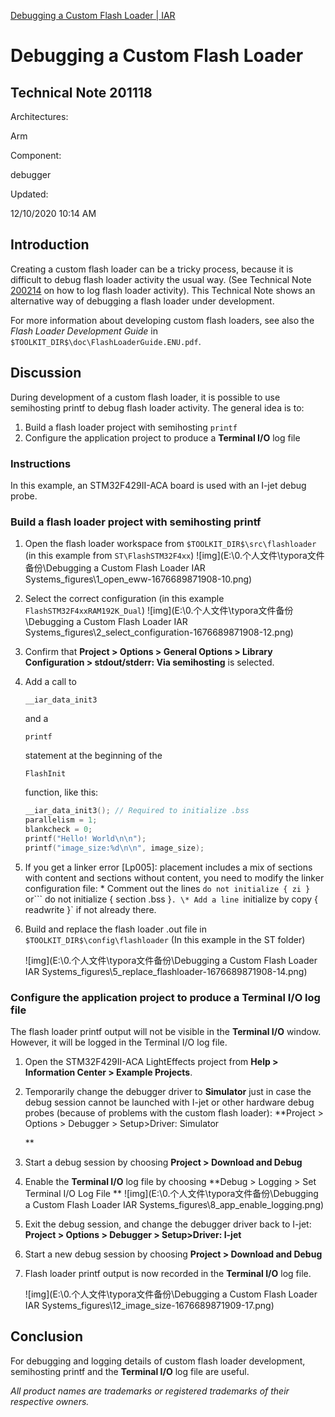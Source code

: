 [Debugging a Custom Flash Loader | IAR](https://www.iar.com/knowledge/support/technical-notes/debugger/debugging-a-custom-flash-loader/)

# Debugging a Custom Flash Loader

## Technical Note 201118

Architectures:

Arm

Component:

debugger

Updated:

12/10/2020 10:14 AM

## Introduction

Creating a custom flash loader can be a tricky process, because it is difficult to debug flash loader activity the usual way. (See Technical Note [200214](https://www.iar.com/knowledge/support/technical-notes/debugger/logging-flash-loader-activity/) on how to log flash loader activity). This Technical Note shows an alternative way of debugging a flash loader under development.

For more information about developing custom flash loaders, see also the *Flash Loader Development Guide* in `$TOOLKIT_DIR$\doc\FlashLoaderGuide.ENU.pdf`.

## Discussion

During development of a custom flash loader, it is possible to use semihosting printf to debug flash loader activity. The general idea is to:

1. Build a flash loader project with semihosting `printf`
2. Configure the application project to produce a **Terminal I/O** log file

### Instructions

In this example, an STM32F429II-ACA board is used with an I-jet debug probe.

### Build a flash loader project with semihosting printf

1. Open the flash loader workspace from `$TOOLKIT_DIR$\src\flashloader` (in this example from `ST\FlashSTM32F4xx`)
   ![img](E:\0.个人文件\typora文件备份\Debugging a Custom Flash Loader  IAR Systems_figures\1_open_eww-1676689871908-10.png)

2. Select the correct configuration (in this example `FlashSTM32F4xxRAM192K_Dual`)
   ![img](E:\0.个人文件\typora文件备份\Debugging a Custom Flash Loader  IAR Systems_figures\2_select_configuration-1676689871908-12.png)

3. Confirm that **Project > Options > General Options > Library Configuration > stdout/stderr: Via semihosting** is selected.

   

4. Add a call to

    

   ```
   __iar_data_init3
   ```

    

   and a

    

   ```
   printf
   ```

    

   statement at the beginning of the

    

   ```
   FlashInit 
   ```

   function, like this:

   ```c
   __iar_data_init3(); // Required to initialize .bss
   parallelism = 1;
   blankcheck = 0;
   printf("Hello! World\n\n");
   printf("image_size:%d\n\n", image_size);
   ```

   

5. If you get a linker error [Lp005]: placement includes a mix of sections with content and sections without content, you need to modify the linker configuration file:
    \* Comment out the lines `do not initialize { zi }` or```  do not initialize { section .bss }`.
    \* Add a line `initialize by copy { readwrite }` if not already there.

6. Build and replace the flash loader .out file in `$TOOLKIT_DIR$\config\flashloader`
   (In this example in the ST folder)

   ![img](E:\0.个人文件\typora文件备份\Debugging a Custom Flash Loader  IAR Systems_figures\5_replace_flashloader-1676689871908-14.png)

### Configure the application project to produce a Terminal I/O log file

The flash loader printf output will not be visible in the **Terminal I/O** window. However, it will be logged in the Terminal I/O log file.

1. Open the STM32F429II-ACA LightEffects project from **Help > Information Center > Example Projects**.

   

2. Temporarily change the debugger driver to **Simulator** just in case the debug session cannot be launched with I-jet or other hardware debug probes (because of problems with the custom flash loader): **Project > Options > Debugger > Setup>Driver: Simulator

   **

3. Start a debug session by choosing **Project > Download and Debug**

   

4. Enable the **Terminal I/O** log file by choosing **Debug > Logging > Set Terminal I/O Log File
   **
   ![img](E:\0.个人文件\typora文件备份\Debugging a Custom Flash Loader  IAR Systems_figures\8_app_enable_logging.png)

   

5. Exit the debug session, and change the debugger driver back to I-jet: **Project > Options > Debugger > Setup>Driver: I-jet**

   

6. Start a new debug session by choosing **Project > Download and Debug**

   

7. Flash loader printf output is now recorded in the **Terminal I/O** log file.

   ![img](E:\0.个人文件\typora文件备份\Debugging a Custom Flash Loader  IAR Systems_figures\12_image_size-1676689871909-17.png)

## Conclusion

For debugging and logging details of custom flash loader development, semihosting printf and the **Terminal I/O** log file are useful.

*All product names are trademarks or registered trademarks of their respective owners.*